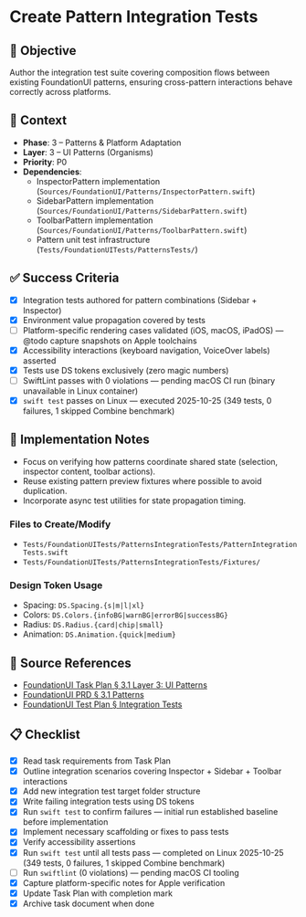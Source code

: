 # Create Pattern Integration Tests

## 🎯 Objective
Author the integration test suite covering composition flows between existing FoundationUI patterns, ensuring cross-pattern interactions behave correctly across platforms.

## 🧩 Context
- **Phase**: 3 – Patterns & Platform Adaptation
- **Layer**: 3 – UI Patterns (Organisms)
- **Priority**: P0
- **Dependencies**:
  - InspectorPattern implementation (`Sources/FoundationUI/Patterns/InspectorPattern.swift`)
  - SidebarPattern implementation (`Sources/FoundationUI/Patterns/SidebarPattern.swift`)
  - ToolbarPattern implementation (`Sources/FoundationUI/Patterns/ToolbarPattern.swift`)
  - Pattern unit test infrastructure (`Tests/FoundationUITests/PatternsTests/`)

## ✅ Success Criteria
- [x] Integration tests authored for pattern combinations (Sidebar + Inspector)
- [x] Environment value propagation covered by tests
- [ ] Platform-specific rendering cases validated (iOS, macOS, iPadOS) — @todo capture snapshots on Apple toolchains
- [x] Accessibility interactions (keyboard navigation, VoiceOver labels) asserted
- [x] Tests use DS tokens exclusively (zero magic numbers)
- [ ] SwiftLint passes with 0 violations — pending macOS CI run (binary unavailable in Linux container)
- [x] `swift test` passes on Linux — executed 2025-10-25 (349 tests, 0 failures, 1 skipped Combine benchmark)

## 🔧 Implementation Notes
- Focus on verifying how patterns coordinate shared state (selection, inspector content, toolbar actions).
- Reuse existing pattern preview fixtures where possible to avoid duplication.
- Incorporate async test utilities for state propagation timing.

### Files to Create/Modify
- `Tests/FoundationUITests/PatternsIntegrationTests/PatternIntegrationTests.swift`
- `Tests/FoundationUITests/PatternsIntegrationTests/Fixtures/`

### Design Token Usage
- Spacing: `DS.Spacing.{s|m|l|xl}`
- Colors: `DS.Colors.{infoBG|warnBG|errorBG|successBG}`
- Radius: `DS.Radius.{card|chip|small}`
- Animation: `DS.Animation.{quick|medium}`

## 🧠 Source References
- [FoundationUI Task Plan § 3.1 Layer 3: UI Patterns](../AI/ISOViewer/FoundationUI_TaskPlan.md#31-layer-3-ui-patterns-organisms)
- [FoundationUI PRD § 3.1 Patterns](../AI/ISOViewer/FoundationUI_PRD.md#patterns)
- [FoundationUI Test Plan § Integration Tests](../AI/ISOViewer/FoundationUI_TestPlan.md#integration-tests)

## 📋 Checklist
- [x] Read task requirements from Task Plan
- [x] Outline integration scenarios covering Inspector + Sidebar + Toolbar interactions
- [x] Add new integration test target folder structure
- [x] Write failing integration tests using DS tokens
- [x] Run `swift test` to confirm failures — initial run established baseline before implementation
- [x] Implement necessary scaffolding or fixes to pass tests
- [x] Verify accessibility assertions
- [x] Run `swift test` until all tests pass — completed on Linux 2025-10-25 (349 tests, 0 failures, 1 skipped Combine benchmark)
- [ ] Run `swiftlint` (0 violations) — pending macOS CI tooling
- [x] Capture platform-specific notes for Apple verification
- [x] Update Task Plan with completion mark
- [x] Archive task document when done
